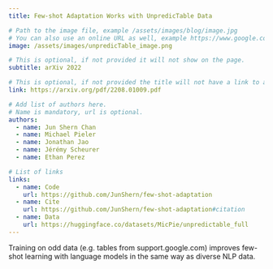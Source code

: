 ```yaml
---
title: Few-shot Adaptation Works with UnpredicTable Data

# Path to the image file, example /assets/images/blog/image.jpg
# You can also use an online URL as well, example https://www.google.com/image.jpg
image: /assets/images/unpredicTable_image.png

# This is optional, if not provided it will not show on the page.
subtitle: arXiv 2022

# This is optional, if not provided the title will not have a link to anywhere
link: https://arxiv.org/pdf/2208.01009.pdf

# Add list of authors here.
# Name is mandatory, url is optional.
authors:
  - name: Jun Shern Chan
  - name: Michael Pieler
  - name: Jonathan Jao
  - name: Jérémy Scheurer
  - name: Ethan Perez

# List of links
links:
  - name: Code
    url: https://github.com/JunShern/few-shot-adaptation
  - name: Cite
    url: https://github.com/JunShern/few-shot-adaptation#citation
  - name: Data
    url: https://huggingface.co/datasets/MicPie/unpredictable_full
---
```


<!--Abstract-->

Training on odd data (e.g. tables from support.google.com) improves few-shot learning with language models in the same way as diverse NLP data.
